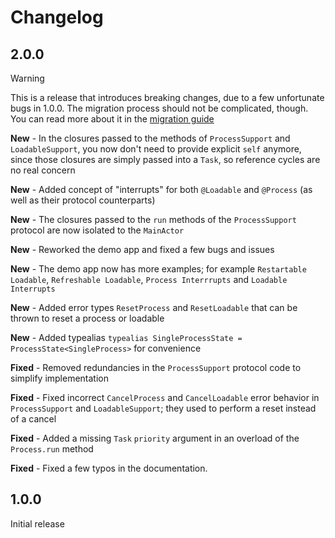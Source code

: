 # Changelog
## 2.0.0

> [!Warning]
> This is a release that introduces breaking changes, due to a few unfortunate bugs in 1.0.0. The migration process should not be complicated, though. You can read more about it in the [migration guide](Migration.md)

**New** - In the closures passed to the methods of `ProcessSupport` and `LoadableSupport`, you now don't need to provide explicit `self` anymore, since those closures are simply passed into a `Task`, so reference cycles are no real concern

**New** -  Added concept of "interrupts" for both `@Loadable` and `@Process` (as well as their protocol counterparts)

**New** - The closures passed to the `run` methods of the  `ProcessSupport` protocol are now isolated to the `MainActor`

**New** -  Reworked the demo app and fixed a few bugs and issues

**New** -  The demo app now has more examples; for example `Restartable Loadable`, `Refreshable Loadable`, `Process Interrrupts` and `Loadable Interrupts`

**New** -  Added error types `ResetProcess` and `ResetLoadable` that can be thrown to reset a process or loadable

**New** - Added typealias `typealias SingleProcessState = ProcessState<SingleProcess>` for convenience

**Fixed** - Removed redundancies in the `ProcessSupport` protocol code to simplify implementation

**Fixed** - Fixed incorrect `CancelProcess` and `CancelLoadable` error behavior in `ProcessSupport` and `LoadableSupport`; they used to perform a reset instead of a cancel

**Fixed** -  Added a missing `Task` `priority` argument in an overload of the `Process.run` method

**Fixed** -  Fixed a few typos in the documentation.

## 1.0.0

Initial release

